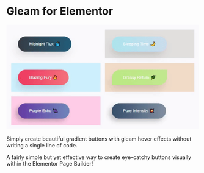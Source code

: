 # Gleam for Elementor

![Alt text](/gleam-preview.gif?raw=true "Optional Title")

Simply create beautiful gradient buttons with gleam hover effects without writing a single line of code.

A fairly simple but yet effective way to create eye-catchy buttons visually within the Elementor Page Builder!
